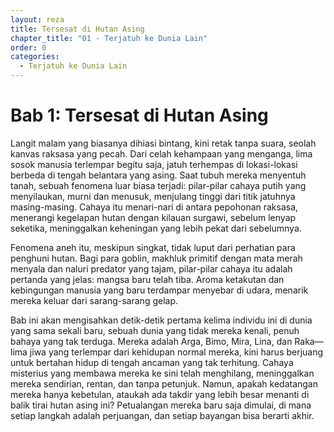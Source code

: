 ```yaml
---
layout: reza
title: Tersesat di Hutan Asing
chapter_title: "01 - Terjatuh ke Dunia Lain"
order: 0
categories:
  - Terjatuh ke Dunia Lain
---
```

# Bab 1: Tersesat di Hutan Asing

Langit malam yang biasanya dihiasi bintang, kini retak tanpa suara, seolah kanvas raksasa yang pecah. Dari celah kehampaan yang menganga, lima sosok manusia terlempar begitu saja, jatuh terhempas di lokasi-lokasi berbeda di tengah belantara yang asing. Saat tubuh mereka menyentuh tanah, sebuah fenomena luar biasa terjadi: pilar-pilar cahaya putih yang menyilaukan, murni dan menusuk, menjulang tinggi dari titik jatuhnya masing-masing. Cahaya itu menari-nari di antara pepohonan raksasa, menerangi kegelapan hutan dengan kilauan surgawi, sebelum lenyap seketika, meninggalkan keheningan yang lebih pekat dari sebelumnya.

Fenomena aneh itu, meskipun singkat, tidak luput dari perhatian para penghuni hutan. Bagi para goblin, makhluk primitif dengan mata merah menyala dan naluri predator yang tajam, pilar-pilar cahaya itu adalah pertanda yang jelas: mangsa baru telah tiba. Aroma ketakutan dan kebingungan manusia yang baru terdampar menyebar di udara, menarik mereka keluar dari sarang-sarang gelap.

Bab ini akan mengisahkan detik-detik pertama kelima individu ini di dunia yang sama sekali baru, sebuah dunia yang tidak mereka kenali, penuh bahaya yang tak terduga. Mereka adalah Arga, Bimo, Mira, Lina, dan Raka—lima jiwa yang terlempar dari kehidupan normal mereka, kini harus berjuang untuk bertahan hidup di tengah ancaman yang tak terhitung. Cahaya misterius yang membawa mereka ke sini telah menghilang, meninggalkan mereka sendirian, rentan, dan tanpa petunjuk. Namun, apakah kedatangan mereka hanya kebetulan, ataukah ada takdir yang lebih besar menanti di balik tirai hutan asing ini? Petualangan mereka baru saja dimulai, di mana setiap langkah adalah perjuangan, dan setiap bayangan bisa berarti akhir.